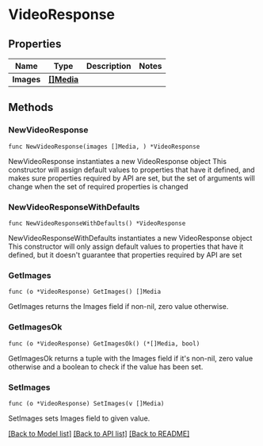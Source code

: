 # VideoResponse

## Properties

Name | Type | Description | Notes
------------ | ------------- | ------------- | -------------
**Images** | [**[]Media**](Media.md) |  | 

## Methods

### NewVideoResponse

`func NewVideoResponse(images []Media, ) *VideoResponse`

NewVideoResponse instantiates a new VideoResponse object
This constructor will assign default values to properties that have it defined,
and makes sure properties required by API are set, but the set of arguments
will change when the set of required properties is changed

### NewVideoResponseWithDefaults

`func NewVideoResponseWithDefaults() *VideoResponse`

NewVideoResponseWithDefaults instantiates a new VideoResponse object
This constructor will only assign default values to properties that have it defined,
but it doesn't guarantee that properties required by API are set

### GetImages

`func (o *VideoResponse) GetImages() []Media`

GetImages returns the Images field if non-nil, zero value otherwise.

### GetImagesOk

`func (o *VideoResponse) GetImagesOk() (*[]Media, bool)`

GetImagesOk returns a tuple with the Images field if it's non-nil, zero value otherwise
and a boolean to check if the value has been set.

### SetImages

`func (o *VideoResponse) SetImages(v []Media)`

SetImages sets Images field to given value.



[[Back to Model list]](../README.md#documentation-for-models) [[Back to API list]](../README.md#documentation-for-api-endpoints) [[Back to README]](../README.md)


